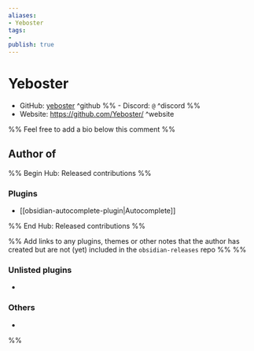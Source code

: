 ```yaml
---
aliases:
- Yeboster
tags: 
- 
publish: true
---
```


# Yeboster

- GitHub: [yeboster](https://github.com/yeboster/) ^github
%% - Discord: `@` ^discord %%
- Website: <https://github.com/Yeboster/> ^website
<!-- - [[Publish sites|Publish site]]: ^publish -->

%% Feel free to add a bio below this comment %%


## Author of

%% Begin Hub: Released contributions %%
### Plugins
- [[obsidian-autocomplete-plugin|Autocomplete]]

%% End Hub: Released contributions %%

%% Add links to any plugins, themes or other notes that the author has created but are not (yet) included in the `obsidian-releases` repo %%
%%
### Unlisted plugins

- 

### Others

- 
%%

<!--
## Sponsor this author

- [[GitHub sponsors]]: [Sponsor @yeboster on GitHub Sponsors](https://github.com/sponsors/yeboster) ^github-sponsor
- [[Buy me a coffee]]: ^buy-me-a-coffee
- [[PayPal]]: ^paypal
- [[Patreon]]: ^patreon

-->

<!--
## Follow this author

- [[YouTube Channels|On YouTube]]: ^youtube
- Twitter: ^twitter
- ...
-->